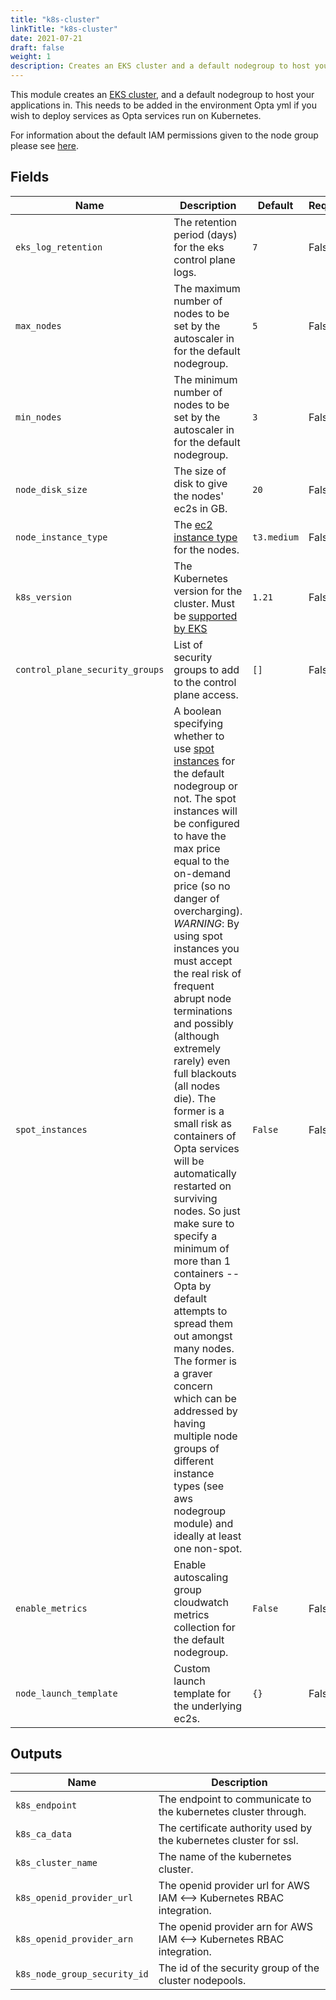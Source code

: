 ```yaml
---
title: "k8s-cluster"
linkTitle: "k8s-cluster"
date: 2021-07-21
draft: false
weight: 1
description: Creates an EKS cluster and a default nodegroup to host your applications in
---
```


This module creates an [EKS cluster](https://docs.aws.amazon.com/eks/latest/userguide/what-is-eks.html), and a default
nodegroup to host your applications in. This needs to be added in the environment Opta yml if you wish to deploy services
as Opta services run on Kubernetes.

For information about the default IAM permissions given to the node group please see
[here](/reference/aws/modules/aws-nodegroup).

## Fields


| Name      | Description | Default | Required |
| ----------- | ----------- | ------- | -------- |
| `eks_log_retention` | The retention period (days) for the eks control plane logs. | `7` | False |
| `max_nodes` | The maximum number of nodes to be set by the autoscaler in for the default nodegroup. | `5` | False |
| `min_nodes` | The minimum number of nodes to be set by the autoscaler in for the default nodegroup. | `3` | False |
| `node_disk_size` | The size of disk to give the nodes' ec2s in GB. | `20` | False |
| `node_instance_type` | The [ec2 instance type](https://aws.amazon.com/ec2/instance-types/) for the nodes. | `t3.medium` | False |
| `k8s_version` | The Kubernetes version for the cluster. Must be [supported by EKS](https://docs.aws.amazon.com/eks/latest/userguide/kubernetes-versions.html) | `1.21` | False |
| `control_plane_security_groups` | List of security groups to add to the control plane access. | `[]` | False |
| `spot_instances` | A boolean specifying whether to use [spot instances](https://aws.amazon.com/ec2/spot/) for the default nodegroup or not. The spot instances will be configured to have the max price equal to the on-demand price (so no danger of overcharging). _WARNING_: By using spot instances you must accept the real risk of frequent abrupt node terminations and possibly (although extremely rarely) even full blackouts (all nodes die). The former is a small risk as containers of Opta services will be automatically restarted on surviving nodes. So just make sure to specify a minimum of more than 1 containers -- Opta by default attempts to spread them out amongst many nodes. The former is a graver concern which can be addressed by having multiple node groups of different instance types (see aws nodegroup module) and ideally at least one non-spot.  | `False` | False |
| `enable_metrics` | Enable autoscaling group cloudwatch metrics collection for the default nodegroup. | `False` | False |
| `node_launch_template` | Custom launch template for the underlying ec2s. | `{}` | False |

## Outputs


| Name      | Description |
| ----------- | ----------- |
| `k8s_endpoint` | The endpoint to communicate to the kubernetes cluster through. |
| `k8s_ca_data` | The certificate authority used by the kubernetes cluster for ssl. |
| `k8s_cluster_name` | The name of the kubernetes cluster. |
| `k8s_openid_provider_url` | The openid provider url for AWS IAM <--> Kubernetes RBAC integration. |
| `k8s_openid_provider_arn` | The openid provider arn for AWS IAM <--> Kubernetes RBAC integration. |
| `k8s_node_group_security_id` | The id of the security group of the cluster nodepools. |